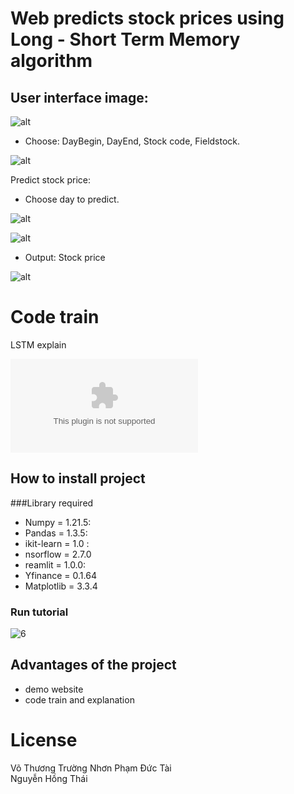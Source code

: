 # Web predicts stock prices using Long - Short Term Memory algorithm

## User interface image:


![alt](https://github.com/truongnhon-hutech/github-project-du-doan-gia-co-phieu-LSTM/blob/master/source/1.png)


-	Choose: DayBegin, DayEnd, Stock code, Fieldstock.

![alt](https://github.com/truongnhon-hutech/github-project-du-doan-gia-co-phieu-LSTM/blob/master/source/2.png)

Predict stock price:
-	Choose day to predict.

![alt](https://github.com/truongnhon-hutech/github-project-du-doan-gia-co-phieu-LSTM/blob/master/source/4.png)

![alt](https://github.com/truongnhon-hutech/github-project-du-doan-gia-co-phieu-LSTM/blob/master/source/3.png)

-	Output: Stock price

![alt](https://github.com/truongnhon-hutech/github-project-du-doan-gia-co-phieu-LSTM/blob/master/source/5.png)

# Code train 

LSTM explain

![markdown](https://github.com/truongnhon-hutech/github-project-du-doan-gia-co-phieu-LSTM/blob/master/source/%C4%90%E1%BB%93%20%C3%A1n%20tr%C3%AD%20tu%E1%BB%87%20nh%C3%A2n%20t%E1%BA%A1o.docx)

## How to install project

###Library required

- Numpy  =  1.21.5:
- Pandas = 1.3.5:
- ikit-learn  = 1.0 :
- nsorflow = 2.7.0
- reamlit = 1.0.0:
- Yfinance = 0.1.64 
- Matplotlib = 3.3.4 
 
 ### Run tutorial
 
 ![6](https://user-images.githubusercontent.com/83550230/149463572-c97adfaa-0e4e-4dd5-bd41-71e3a7cf4a97.png)

## Advantages of the project

- demo website
- code train and explanation 


# License
  
Võ Thương Trường Nhơn		Phạm Đức Tài	
	Nguyễn Hồng Thái
